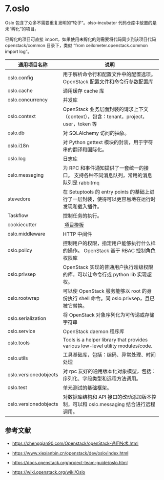 # 7.oslo

Oslo 包含了众多不需要重复发明的“轮子”。olso-incubator 代码仓库中放置的是未“孵化”的项目。

已孵化的项目可直接 import，如果使用未孵化的则需要将代码同步到该项目代码 openstack/common 目录下，类似 “from ceilometer.openstack.common import log”。

| 通用项目名称          | 说明                                                                                           |
| --------------------- | ---------------------------------------------------------------------------------------------- |
| oslo.config           | 用于解析命令行和配置文件中的配置选项。OpenStack 配置文件和命令行参数配置库                     |
| oslo.cache            | 通用缓存 cache 库                                                                              |
| oslo.concurrency      | 并发库                                                                                         |
| oslo.context          | OpenStack 业务层面封装的请求上下文（context），包含：tenant，project，user，token 等           |
| oslo.db               | 对 SQLAlchemy 访问的抽象。                                                                     |
| oslo.i18n             | 对 Python gettext 模块的封装，用于字符串的翻译和国际化。                                       |
| oslo.log              | 日志库                                                                                         |
| oslo.messaging        | 为 RPC 和事件通知提供了一套统一的接口。 支持各种不同消息队列，常用的消息队列是 rabbitmq        |
| stevedore             | 在 Setuptools 的 entry points 的基础上进行了一层封装，使得可以更容易地在运行时发现和载入插件。 |
| Taskflow              | 控制任务的执行。                                                                               |
| cookiecutter          |  [项目模板](https://opendev.org/openstack/cookiecutter)                                        |
| oslo.middleware       | HTTP 中间件                                                                                    |
| oslo.policy           | 控制用户的权限，指定用户能够执行什么样的操作。 OpenStack 基于 RBAC 控制角色权限库              |
| oslo.privsep          | OpenStack 实现的普通用户执行超级权限的库，可以让命令行或 python lib 实现超权。                 |
| oslo.rootwrap         | 可以使 OpenStack 服务能够以 root 的身份执行 shell 命令。同 oslo.privsep，且已被它替换。        |
| oslo.serialization    | 将 OpenStack 对象序列化为可传递或存储字符串                                                    |
| oslo.service          | OpenStack daemon 程序库                                                                        |
| oslo.tools            | Tools is a helper library that provides various low-level utility modules/code.                |
| oslo.utils            | 工具基础库，包括：编码、异常处理、时间处理                                                     |
| oslo.versionedobjects | 对 rpc 友好的通用版本化对象模型，包括：序列化、字段类型和远程方法调用。                        |
| oslo.test             | 单元测试的基础框架。                                                                           |
| oslo.versionedobjects | 对数据库结构和 API 接口的改动添加版本控制，可以和 oslo.messaging 结合进行远程调用。            |

## 参考文献

- https://chengqian90.com/Openstack/openStack-通用技术.html

- https://www.xiexianbin.cn/openstack/dev/oslo/index.html

- https://docs.openstack.org/project-team-guide/oslo.html

- https://wiki.openstack.org/wiki/Oslo

